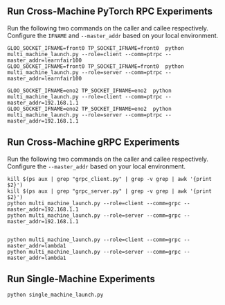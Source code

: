 ## Run Cross-Machine PyTorch RPC Experiments

Run the following two commands on the caller and callee respectively. Configure the `IFNAME` and `--master_addr` based on your local environment. 

```
GLOO_SOCKET_IFNAME=front0 TP_SOCKET_IFNAME=front0  python multi_machine_launch.py --role=client --comm=ptrpc --master_addr=learnfair100
GLOO_SOCKET_IFNAME=front0 TP_SOCKET_IFNAME=front0  python multi_machine_launch.py --role=server --comm=ptrpc --master_addr=learnfair100

GLOO_SOCKET_IFNAME=eno2 TP_SOCKET_IFNAME=eno2  python multi_machine_launch.py --role=client --comm=ptrpc --master_addr=192.168.1.1
GLOO_SOCKET_IFNAME=eno2 TP_SOCKET_IFNAME=eno2  python multi_machine_launch.py --role=server --comm=ptrpc --master_addr=192.168.1.1
```

## Run Cross-Machine gRPC Experiments

Run the following two commands on the caller and callee respectively. Configure the `--master_addr` based on your local environment. 

```
kill $(ps aux | grep "grpc_client.py" | grep -v grep | awk '{print $2}')
kill $(ps aux | grep "grpc_server.py" | grep -v grep | awk '{print $2}')
python multi_machine_launch.py --role=client --comm=grpc --master_addr=192.168.1.1
python multi_machine_launch.py --role=server --comm=grpc --master_addr=192.168.1.1


python multi_machine_launch.py --role=client --comm=grpc --master_addr=lambda1
python multi_machine_launch.py --role=server --comm=grpc --master_addr=lambda1
```

## Run Single-Machine Experiments

```
python single_machine_launch.py
```
